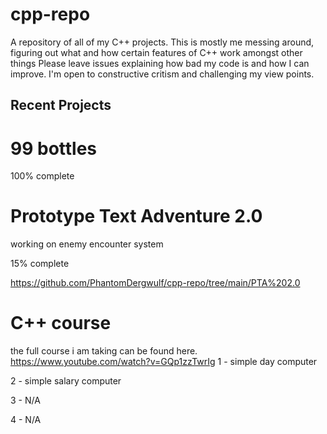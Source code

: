 # cpp-repo
A repository of all of my C++ projects. This is mostly me messing around, figuring out what and how certain features of C++ work amongst other things
Please leave issues explaining how bad my code is and how I can improve. I'm open to constructive critism and challenging my view points.

## Recent Projects
# 99 bottles
100% complete 


# Prototype Text Adventure 2.0
working on enemy encounter system

15% complete

https://github.com/PhantomDergwulf/cpp-repo/tree/main/PTA%202.0

# C++ course
the full course i am taking can be found
here. https://www.youtube.com/watch?v=GQp1zzTwrIg 
1 - simple day computer

2 - simple salary computer

3 - N/A

4 - N/A
